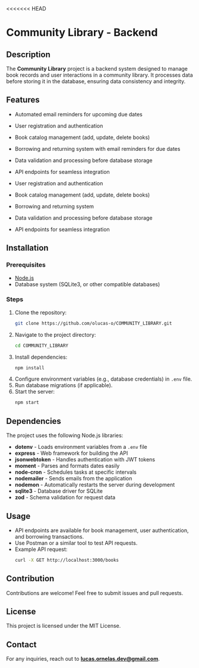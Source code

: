 <<<<<<< HEAD
# Community Library - Backend

## Description

The **Community Library** project is a backend system designed to manage book records and user interactions in a community library. It processes data before storing it in the database, ensuring data consistency and integrity.

## Features

- Automated email reminders for upcoming due dates

- User registration and authentication
- Book catalog management (add, update, delete books)
- Borrowing and returning system with email reminders for due dates
- Data validation and processing before database storage
- API endpoints for seamless integration

- User registration and authentication
- Book catalog management (add, update, delete books)
- Borrowing and returning system
- Data validation and processing before database storage
- API endpoints for seamless integration

## Installation

### Prerequisites

- [Node.js](https://nodejs.org/)
- Database system (SQLite3, or other compatible databases)

### Steps

1. Clone the repository:
   ```bash
   git clone https://github.com/olucas-o/COMMUNITY_LIBRARY.git
   ```
2. Navigate to the project directory:
   ```bash
   cd COMMUNITY_LIBRARY
   ```
3. Install dependencies:
   ```bash
   npm install
   ```
4. Configure environment variables (e.g., database credentials) in `.env` file.
5. Run database migrations (if applicable).
6. Start the server:
   ```bash
   npm start
   ```

## Dependencies

The project uses the following Node.js libraries:

- **dotenv** - Loads environment variables from a `.env` file
- **express** - Web framework for building the API
- **jsonwebtoken** - Handles authentication with JWT tokens
- **moment** - Parses and formats dates easily
- **node-cron** - Schedules tasks at specific intervals
- **nodemailer** - Sends emails from the application
- **nodemon** - Automatically restarts the server during development
- **sqlite3** - Database driver for SQLite
- **zod** - Schema validation for request data

## Usage

- API endpoints are available for book management, user authentication, and borrowing transactions.
- Use Postman or a similar tool to test API requests.
- Example API request:
  ```bash
  curl -X GET http://localhost:3000/books
  ```

## Contribution

Contributions are welcome! Feel free to submit issues and pull requests.

## License

This project is licensed under the MIT License.

## Contact

For any inquiries, reach out to [**lucas.ornelas.dev@gmail.com**](mailto\:your.email@example.com).